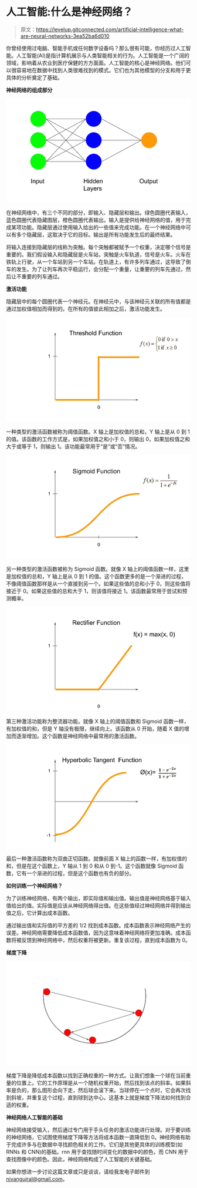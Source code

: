 # 人工智能:什么是神经网络？

> 原文：<https://levelup.gitconnected.com/artificial-intelligence-what-are-neural-networks-3ea52ba6d010>

你曾经使用过电脑、智能手机或任何数字设备吗？那么很有可能，你经历过人工智能。人工智能(AI)是指计算机展示与人类智能相关的行为。人工智能是一个广阔的领域，影响着从农业到医疗保健的方方面面。人工智能的核心是神经网络。他们可以很容易地在数据中找到人类很难找到的模式。它们也为其他模型的分支和用于更具体的分析奠定了基础。

**神经网络的组成部分**

![](img/aa20a201c389dd3eb018b54e422fd8de.png)

在神经网络中，有三个不同的部分，即输入、隐藏层和输出。绿色圆圈代表输入，蓝色圆圈代表隐藏图层，橙色圆圈代表输出。输入是提供给神经网络的值，用于完成某项功能。隐藏层通过使用输入给出的一些值来完成功能。在一个神经网络中可以有多个隐藏层，这取决于它的目标。输出是所有功能发生后的最终结果。

将输入连接到隐藏层的线称为突触。每个突触都被赋予一个权重，决定哪个信号是重要的。我们假设输入和隐藏层是火车站，突触是火车轨道，信号是火车。火车在铁轨上行驶，从一个车站到另一个车站。在轨道上，有许多列车通过，这导致了倒车的发生。为了让列车再次平稳运行，会分配一个重量，让重要的列车先通过，然后让不重要的列车通过。

**激活功能**

隐藏层中的每个圆圈代表一个神经元。在神经元中，与该神经元关联的所有值都是通过加权值相加而得到的。在所有的值彼此相加之后，激活功能发生。

![](img/cb3589c04255bcd39aa4e6d2bff493d3.png)

一种类型的激活函数被称为阈值函数。X 轴上是加权值的总和，Y 轴上是从 0 到 1 的值。该函数的工作方式是，如果加权值之和小于 0，则输出 0，如果加权值之和大于或等于 1，则输出 1。该功能最常用于“是”或“否”情况。

![](img/584638a635018d66ed5a79cbc1dbafa9.png)

另一种类型的激活函数被称为 Sigmoid 函数。就像 X 轴上的阈值函数一样，这里是加权值的总和，Y 轴上是从 0 到 1 的值。这个函数更多的是一个渐进的过程，不像阈值函数那样是从一个直接到另一个。如果这些值的总和小于 0，则这些值将接近于 0。如果这些值的总和大于 1，则该值将接近 1。该函数最常用于尝试和预测概率。

![](img/f04a88c9582a5a2df16f209e7e550852.png)

第三种激活功能称为整流器功能。就像 X 轴上的阈值函数和 Sigmoid 函数一样，有加权值的和，但是 Y 轴没有极限，继续向上。该函数从 0 开始，随着 X 值的增加而逐渐增加。这个函数是神经网络中最常用的激活函数。

![](img/a6b6dc219c4f502ddda786fdb17385a8.png)

最后一种激活函数称为双曲正切函数。就像前面 X 轴上的函数一样，有加权值的和，但是在这个函数上，Y 轴从 1 到 0 和从 0 到-1。这个函数就像 Sigmoid 函数，它有一个渐进的过程，但是这个函数也有负的部分。

**如何训练一个神经网络？**

为了训练神经网络，有两个输出，即实际值和输出值。输出值是神经网络基于输入值给出的值。实际值是应该从神经网络得出值。在这些值经过神经网络并得到输出值之后，它计算出成本函数。

通过输出值和实际值的平方差的 1/2 找到成本函数。成本函数表示神经网络产生的误差。神经网络需要降低成本函数值，因为这意味着神经网络将更加准确。成本函数将被反馈到神经网络中，然后权重将被更新。重复该过程，直到成本函数为 0。

**梯度下降**

![](img/6be201144fc12f6df492b770752da4cc.png)

梯度下降是降低成本函数以找到正确权重的一种方式。让我们想象一个球在当前重量的位置上。它的工作原理是从一个随机权重开始，然后找到该点的斜率。如果斜率是负的，那么图形会向下走，然后球会滚下来。当球停在一个点时，它会再次找到斜坡，并重复这个过程，直到球到达中心。这基本上就是梯度下降法如何找到合适的权重。

**神经网络人工智能的基础**

神经网络接受输入，然后通过专门用于手头任务的激活功能进行处理。对于要训练的神经网络，它试图使用梯度下降等方法将成本函数一直降低到 0。神经网络有助于完成许多与在数据中寻找颜色相关的工作。它们是其他更具体的训练模型(如 RNNs 和 CNN)的基础。rnn 用于查找随时间变化的数据中的颜色，而 CNN 用于查找图像中的颜色。因此，神经网络构成了人工智能的关键基础。

如果你想进一步讨论这篇文章或只是谈谈，请给我发电子邮件到 nivangujral@gmail.com。